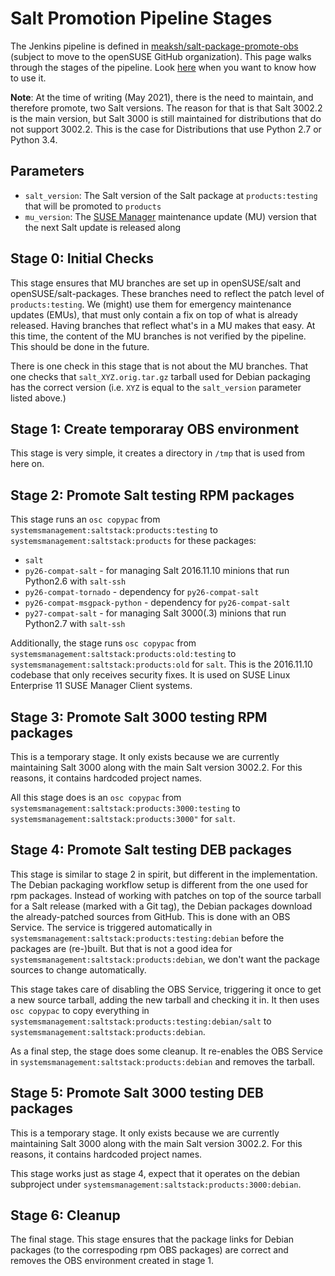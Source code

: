 # Salt Promotion Pipeline Stages

The Jenkins pipeline is defined in [meaksh/salt-package-promote-obs](https://github.commeaksh/salt-package-promote-obs) (subject to move to the openSUSE GitHub organization). This page walks through the stages of the pipeline. Look [here](https://github.com/openSUSE/salt/wiki/How-to-promote-the-Salt-packages) when you want to know how to use it.

**Note**: At the time of writing (May 2021), there is the need to maintain, and therefore promote, two Salt versions. The reason for that is that Salt 3002.2 is the main version, but Salt 3000 is still maintained for distributions that do not support 3002.2. This is the case for Distributions that use Python 2.7 or Python 3.4.

## Parameters

- `salt_version`: The Salt version of the Salt package at `products:testing` that will be promoted to `products`
- `mu_version`: The [SUSE Manager](https://www.suse.com/products/suse-manager/) maintenance update (MU) version that the next Salt update is released along

## Stage 0: Initial Checks

This stage ensures that MU branches are set up in openSUSE/salt and openSUSE/salt-packages. These branches need to reflect the patch level of `products:testing`. We (might) use them for emergency maintenance updates (EMUs), that must only contain a fix on top of what is already released. Having branches that reflect what's in a MU makes that easy. At this time, the content of the MU branches is not verified by the pipeline. This should be done in the future.

There is one check in this stage that is not about the MU branches. That one checks that `salt_XYZ.orig.tar.gz` tarball used for Debian packaging has the correct version (i.e. `XYZ` is equal to the `salt_version` parameter listed above.)

## Stage 1: Create temporaray OBS environment

This stage is very simple, it creates a directory in `/tmp` that is used from here on.

## Stage 2: Promote Salt testing RPM packages

This stage runs an `osc copypac` from `systemsmanagement:saltstack:products:testing` to `systemsmanagement:saltstack:products` for these packages:
- `salt`
- `py26-compat-salt` - for managing Salt 2016.11.10 minions that run Python2.6 with `salt-ssh`
- `py26-compat-tornado` - dependency for `py26-compat-salt`
- `py26-compat-msgpack-python` - dependency for `py26-compat-salt`
- `py27-compat-salt` - for managing Salt 3000(.3) minions that run Python2.7 with `salt-ssh`


Additionally, the stage runs `osc copypac` from `systemsmanagement:saltstack:products:old:testing` to `systemsmanagement:saltstack:products:old` for `salt`. This is the 2016.11.10 codebase that only receives security fixes. It is used on SUSE Linux Enterprise 11 SUSE Manager Client systems.

## Stage 3: Promote Salt 3000 testing RPM packages

This is a temporary stage. It only exists because we are currently maintaining Salt 3000 along with the main Salt version 3002.2. For this reasons, it contains hardcoded project names. 

All this stage does is an `osc copypac` from `systemsmanagement:saltstack:products:3000:testing` to `systemsmanagement:saltstack:products:3000"` for `salt`.

## Stage 4: Promote Salt testing DEB packages

This stage is similar to stage 2 in spirit, but different in the implementation. The Debian packaging workflow setup is different from the one used for rpm packages. Instead of working with patches on top of the source tarball for a Salt release (marked with a Git tag), the Debian packages download the already-patched sources from GitHub. This is done with an OBS Service. The service is triggered automatically in `systemsmanagement:saltstack:products:testing:debian` before the packages are (re-)built. But that is not a good idea for `systemsmanagement:saltstack:products:debian`, we don't want the package sources to change automatically.

This stage takes care of disabling the OBS Service, triggering it once to get a new source tarball, adding the new tarball and checking it in. It then uses `osc copypac` to copy everything in `systemsmanagement:saltstack:products:testing:debian/salt` to `systemsmanagement:saltstack:products:debian`.

As a final step, the stage does some cleanup. It re-enables the OBS Service in `systemsmanagement:saltstack:products:debian` and removes the tarball.

## Stage 5: Promote Salt 3000 testing DEB packages

This is a temporary stage. It only exists because we are currently maintaining Salt 3000 along with the main Salt version 3002.2. For this reasons, it contains hardcoded project names.

This stage works just as stage 4, expect that it operates on the debian subproject under `systemsmanagement:saltstack:products:3000:debian`.

## Stage 6: Cleanup

The final stage. This stage ensures that the package links for Debian packages (to the correspoding rpm OBS packages) are correct and removes the OBS environment created in stage 1.
